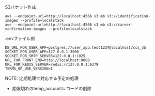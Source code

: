S3バケット作成
```
aws --endpoint-url=http://localhost:4566 s3 mb s3://identification-images --profile=localstack
aws --endpoint-url=http://localhost:4566 s3 mb s3://career-confirmation-images --profile=localstack
```

.envファイル例
```
DB_URL_FOR_USER_APP=postgres://user_app:test1234@localhost/ccs_db
SOCKET_FOR_USER_APP=127.0.0.1:3000
SOCKET_FOR_SMTP_SERVER=127.0.0.1:1025
URL_FOR_FRONT_END=http://localhost:8080
URL_FOR_REDIS_SERVER=redis://127.0.0.1:6379
TERMS_OF_USE_VERSION=1
```

NOTE:
定期処理で対応する予定の処理
- 期限切れのtemp_accountレコードの削除
